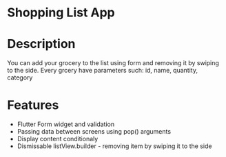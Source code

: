# Shopping List App

# Description

You can add your grocery to the list using form and removing it by swiping to the side.
Every grcery have parameters such: id, name, quantity, category

# Features

- Flutter Form widget and validation
- Passing data between screens using pop() arguments 
- Display content conditionaly
- Dismissable listView.builder - removing item by swiping it to the side


